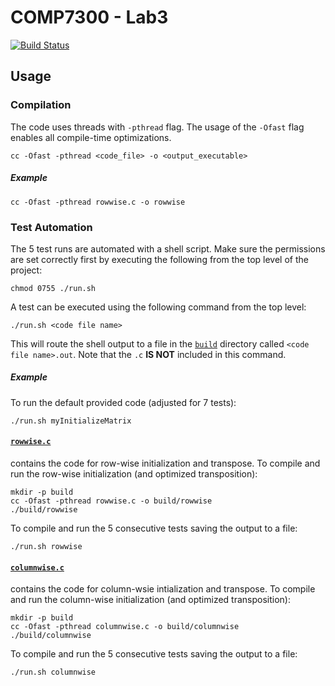 # COMP7300 - Lab3

[![Build Status](https://travis-ci.org/Kautenja/comp7300-lab3.svg?branch=master)](https://travis-ci.org/Kautenja/comp7300-lab3)

## Usage

### Compilation

The code uses threads with `-pthread` flag. The usage of the `-Ofast` flag
enables all compile-time optimizations.

	cc -Ofast -pthread <code_file> -o <output_executable>

##### Example

	cc -Ofast -pthread rowwise.c -o rowwise

### Test Automation

The 5 test runs are automated with a shell script. Make sure the permissions
are set correctly first by executing the following from the top level of the
project:

	chmod 0755 ./run.sh

A test can be executed using the following command from the top level:

	./run.sh <code file name>

This will route the shell output to a file in the [`build`](./build) directory
called `<code file name>.out`. Note that the `.c` **IS NOT** included in this
command.

##### Example

To run the default provided code (adjusted for 7 tests):

	./run.sh myInitializeMatrix

#### [`rowwise.c`](./rowwise.c)

contains the code for row-wise initialization and transpose. To compile and run
the row-wise initialization (and optimized transposition):

	mkdir -p build
	cc -Ofast -pthread rowwise.c -o build/rowwise
	./build/rowwise

To compile and run the 5 consecutive tests saving the output to a file:

	./run.sh rowwise

#### [`columnwise.c`](columnwise.c)

contains the code for column-wsie intialization and transpose. To compile and
run the column-wise initialization (and optimized transposition):

	mkdir -p build
	cc -Ofast -pthread columnwise.c -o build/columnwise
	./build/columnwise

To compile and run the 5 consecutive tests saving the output to a file:

	./run.sh columnwise
